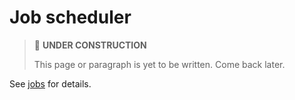 # Job scheduler

> 🚧 **UNDER CONSTRUCTION**
>
> This page or paragraph is yet to be written. Come back later.

See [jobs](../../config-reference/jobs.md) for details.